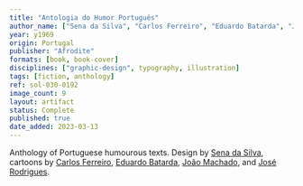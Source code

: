```yaml
---
title: "Antologia do Humor Português"
author_name: ["Sena da Silva", "Carlos Ferreiro", "Eduardo Batarda", "João Machado", "José Rodrigues"]
year: y1969
origin: Portugal
publisher: "Afrodite"
formats: [book, book-cover]
disciplines: ["graphic-design", typography, illustration]
tags: [fiction, anthology]
ref: sol-030-0192
image_count: 9
layout: artifact
status: Complete
published: true
date_added: 2023-03-13
---
```


Anthology of Portuguese humourous texts. Design by <a class="text cat-link author" href="/authors/Sena da Silva/">Sena da Silva</a>, cartoons by <a class="text cat-link author" href="/authors/Carlos Ferreiro/">Carlos Ferreiro</a>, <a class="text cat-link author" href="/authors/Eduardo Batarda/">Eduardo Batarda</a>, <a class="text cat-link author" href="/authors/João Machado/">João Machado</a>, and <a class="text cat-link author" href="/authors/José Rodrigues/">José Rodrigues</a>.

